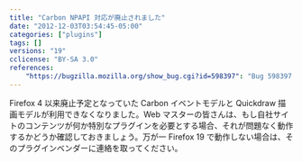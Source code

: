 ```yaml
---
title: "Carbon NPAPI 対応が廃止されました"
date: "2012-12-03T03:54:45-05:00"
categories: ["plugins"]
tags: []
versions: "19"
cclicense: "BY-SA 3.0"
references:
    "https://bugzilla.mozilla.org/show_bug.cgi?id=598397": "Bug 598397 - remove support for Carbon NPAPI"
---
```

Firefox 4 以来廃止予定となっていた Carbon イベントモデルと Quickdraw 描画モデルが利用できなくなりました。Web マスターの皆さんは、もし自社サイトのコンテンツが何か特別なプラグインを必要とする場合、それが問題なく動作するかどうか確認しておきましょう。万が一 Firefox 19 で動作しない場合は、そのプラグインベンダーに連絡を取ってください。
